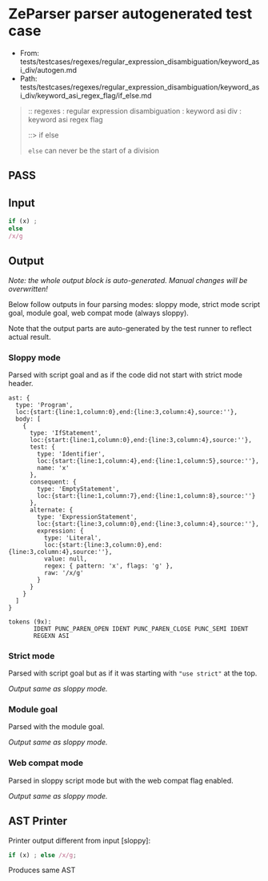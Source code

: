 # ZeParser parser autogenerated test case

- From: tests/testcases/regexes/regular_expression_disambiguation/keyword_asi_div/autogen.md
- Path: tests/testcases/regexes/regular_expression_disambiguation/keyword_asi_div/keyword_asi_regex_flag/if_else.md

> :: regexes : regular expression disambiguation : keyword asi div : keyword asi regex flag
>
> ::> if else
>
> `else` can never be the start of a division

## PASS

## Input

`````js
if (x) ;
else
/x/g
`````

## Output

_Note: the whole output block is auto-generated. Manual changes will be overwritten!_

Below follow outputs in four parsing modes: sloppy mode, strict mode script goal, module goal, web compat mode (always sloppy).

Note that the output parts are auto-generated by the test runner to reflect actual result.

### Sloppy mode

Parsed with script goal and as if the code did not start with strict mode header.

`````
ast: {
  type: 'Program',
  loc:{start:{line:1,column:0},end:{line:3,column:4},source:''},
  body: [
    {
      type: 'IfStatement',
      loc:{start:{line:1,column:0},end:{line:3,column:4},source:''},
      test: {
        type: 'Identifier',
        loc:{start:{line:1,column:4},end:{line:1,column:5},source:''},
        name: 'x'
      },
      consequent: {
        type: 'EmptyStatement',
        loc:{start:{line:1,column:7},end:{line:1,column:8},source:''}
      },
      alternate: {
        type: 'ExpressionStatement',
        loc:{start:{line:3,column:0},end:{line:3,column:4},source:''},
        expression: {
          type: 'Literal',
          loc:{start:{line:3,column:0},end:{line:3,column:4},source:''},
          value: null,
          regex: { pattern: 'x', flags: 'g' },
          raw: '/x/g'
        }
      }
    }
  ]
}

tokens (9x):
       IDENT PUNC_PAREN_OPEN IDENT PUNC_PAREN_CLOSE PUNC_SEMI IDENT
       REGEXN ASI
`````

### Strict mode

Parsed with script goal but as if it was starting with `"use strict"` at the top.

_Output same as sloppy mode._

### Module goal

Parsed with the module goal.

_Output same as sloppy mode._

### Web compat mode

Parsed in sloppy script mode but with the web compat flag enabled.

_Output same as sloppy mode._

## AST Printer

Printer output different from input [sloppy]:

````js
if (x) ; else /x/g;
````

Produces same AST
